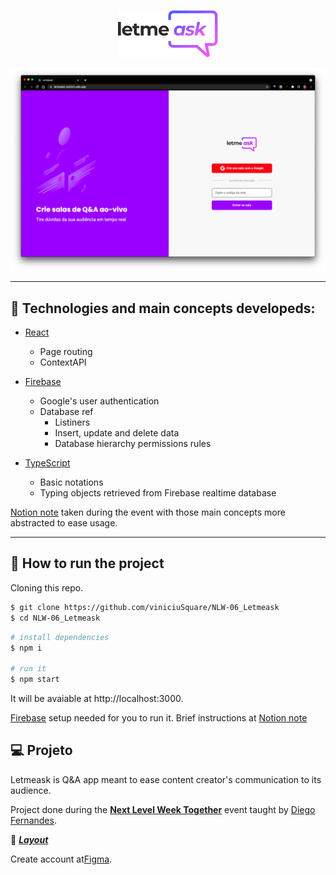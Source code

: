 <p align="center">
  <img alt="Letmeask" src="src/assets/images/logo.svg" width="160px">
</p>

<p align="center">
  <img src="src/assets/project-screenshot.png" alt="Stars">
</p>

------
## 🧪 Technologies and main concepts developeds:

- [React](https://reactjs.org)
  - Page routing
  - ContextAPI

- [Firebase](https://firebase.google.com/)
  - Google's user authentication
  - Database ref
    - Listiners
    - Insert, update and delete data
    - Database hierarchy permissions rules

- [TypeScript](https://www.typescriptlang.org/)
  - Basic notations
  - Typing objects retrieved from Firebase realtime database

[Notion note](https://www.notion.so/NLW-6-b2a5c2214ee94d8d85772205a1f24404) taken during the event with those main concepts more abstracted to ease usage.

---
## 🚀 How to run the project

Cloning this repo.

```bash
$ git clone https://github.com/viniciuSquare/NLW-06_Letmeask
$ cd NLW-06_Letmeask
```

```bash
# install dependencies
$ npm i

# run it
$ npm start
```
It will be avaiable at http://localhost:3000.

[Firebase](https://firebase.google.com/) setup needed for you to run it. Brief instructions at [Notion note](https://www.notion.so/NLW-6-b2a5c2214ee94d8d85772205a1f24404)

## 💻 Projeto

Letmeask is Q&A app meant to ease content creator's communication to its audience.

Project done during the **[Next Level Week Together](https://nextlevelweek.com/)** event taught by [Diego Fernandes](https://github.com/diego3g).


 🔖 [***Layout***](https://www.figma.com/file/u0BQK8rCf2KgzcukdRRCWh/Letmeask/duplicate) 

Create account at[Figma](http://figma.com/).
